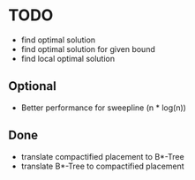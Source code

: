 TODO
====

* find optimal solution
* find optimal solution for given bound
* find local optimal solution

Optional
--------

* Better performance for sweepline (n * log(n))

Done
----

* translate compactified placement to B*-Tree
* translate B*-Tree to compactified placement

